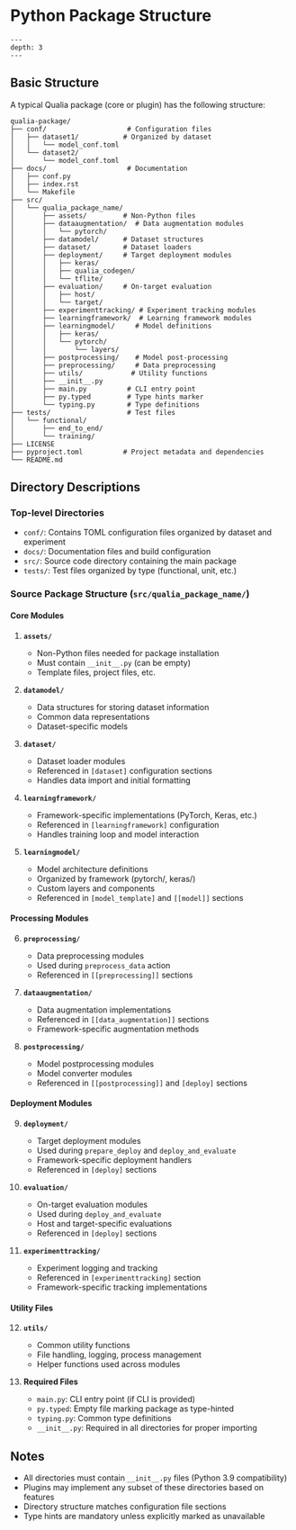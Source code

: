 # Python Package Structure

```{contents} Table of Contents
---
depth: 3
---
```

## Basic Structure

A typical Qualia package (core or plugin) has the following structure:

```
qualia-package/
├── conf/                    # Configuration files
│   ├── dataset1/           # Organized by dataset
│   │   └── model_conf.toml
│   └── dataset2/
│       └── model_conf.toml
├── docs/                    # Documentation
│   ├── conf.py
│   ├── index.rst
│   └── Makefile
├── src/
│   └── qualia_package_name/
│       ├── assets/         # Non-Python files
│       ├── dataaugmentation/  # Data augmentation modules
│       │   └── pytorch/
│       ├── datamodel/      # Dataset structures
│       ├── dataset/        # Dataset loaders
│       ├── deployment/     # Target deployment modules
│       │   ├── keras/
│       │   ├── qualia_codegen/
│       │   └── tflite/
│       ├── evaluation/     # On-target evaluation
│       │   ├── host/
│       │   └── target/
│       ├── experimenttracking/ # Experiment tracking modules
│       ├── learningframework/  # Learning framework modules
│       ├── learningmodel/     # Model definitions
│       │   ├── keras/
│       │   └── pytorch/
│       │       └── layers/
│       ├── postprocessing/    # Model post-processing
│       ├── preprocessing/     # Data preprocessing
│       ├── utils/            # Utility functions
│       ├── __init__.py
│       ├── main.py          # CLI entry point
│       ├── py.typed         # Type hints marker
│       └── typing.py        # Type definitions
├── tests/                   # Test files
│   └── functional/
│       ├── end_to_end/
│       └── training/
├── LICENSE
├── pyproject.toml          # Project metadata and dependencies
└── README.md
```

## Directory Descriptions

### Top-level Directories

- `conf/`: Contains TOML configuration files organized by dataset and experiment
- `docs/`: Documentation files and build configuration
- `src/`: Source code directory containing the main package
- `tests/`: Test files organized by type (functional, unit, etc.)

### Source Package Structure (`src/qualia_package_name/`)

#### Core Modules

1. **`assets/`**
   - Non-Python files needed for package installation
   - Must contain `__init__.py` (can be empty)
   - Template files, project files, etc.

2. **`datamodel/`**
   - Data structures for storing dataset information
   - Common data representations
   - Dataset-specific models

3. **`dataset/`**
   - Dataset loader modules
   - Referenced in `[dataset]` configuration sections
   - Handles data import and initial formatting

4. **`learningframework/`**
   - Framework-specific implementations (PyTorch, Keras, etc.)
   - Referenced in `[learningframework]` configuration
   - Handles training loop and model interaction

5. **`learningmodel/`**
   - Model architecture definitions
   - Organized by framework (pytorch/, keras/)
   - Custom layers and components
   - Referenced in `[model_template]` and `[[model]]` sections

#### Processing Modules

6. **`preprocessing/`**
   - Data preprocessing modules
   - Used during `preprocess_data` action
   - Referenced in `[[preprocessing]]` sections

7. **`dataaugmentation/`**
   - Data augmentation implementations
   - Referenced in `[[data_augmentation]]` sections
   - Framework-specific augmentation methods

8. **`postprocessing/`**
   - Model postprocessing modules
   - Model converter modules
   - Referenced in `[[postprocessing]]` and `[deploy]` sections

#### Deployment Modules

9. **`deployment/`**
   - Target deployment modules
   - Used during `prepare_deploy` and `deploy_and_evaluate`
   - Framework-specific deployment handlers
   - Referenced in `[deploy]` sections

10. **`evaluation/`**
    - On-target evaluation modules
    - Used during `deploy_and_evaluate`
    - Host and target-specific evaluations
    - Referenced in `[deploy]` sections

11. **`experimenttracking/`**
    - Experiment logging and tracking
    - Referenced in `[experimenttracking]` section
    - Framework-specific tracking implementations

#### Utility Files

12. **`utils/`**
    - Common utility functions
    - File handling, logging, process management
    - Helper functions used across modules

13. **Required Files**
    - `main.py`: CLI entry point (if CLI is provided)
    - `py.typed`: Empty file marking package as type-hinted
    - `typing.py`: Common type definitions
    - `__init__.py`: Required in all directories for proper importing

## Notes

- All directories must contain `__init__.py` files (Python 3.9 compatibility)
- Plugins may implement any subset of these directories based on features
- Directory structure matches configuration file sections
- Type hints are mandatory unless explicitly marked as unavailable